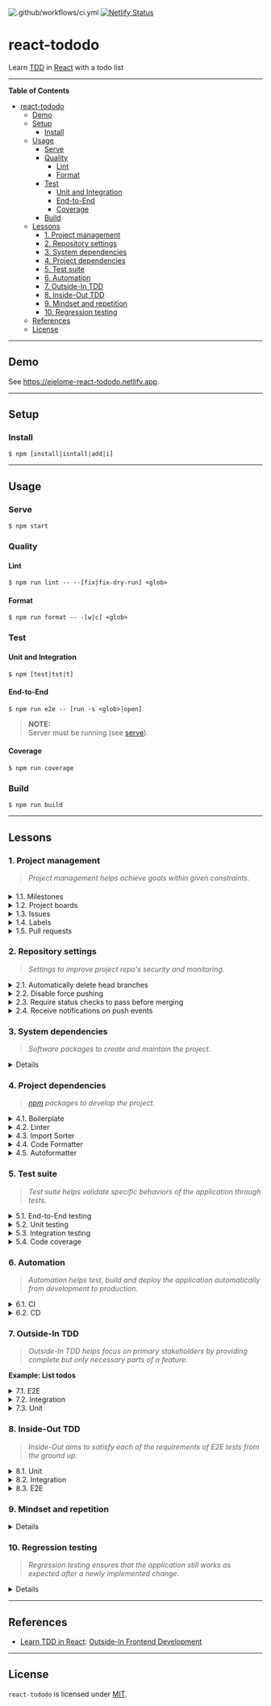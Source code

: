 ![.github/workflows/ci.yml](https://github.com/ejelome/react-tododo/workflows/.github/workflows/ci.yml/badge.svg)
[![Netlify Status](https://api.netlify.com/api/v1/badges/3c4ebbf7-e9f5-4415-bd4e-f75a20a1a8f4/deploy-status)](https://app.netlify.com/sites/ejelome-react-tododo/deploys)

# react-tododo

Learn [TDD](https://wikipedia.org/wiki/Test-driven_development) in [React](https://reactjs.org) with a todo list

---

<!-- markdown-toc start - Don't edit this section. Run M-x markdown-toc-refresh-toc -->

**Table of Contents**

- [react-tododo](#react-tododo)
  - [Demo](#demo)
  - [Setup](#setup)
    - [Install](#install)
  - [Usage](#usage)
    - [Serve](#serve)
    - [Quality](#quality)
      - [Lint](#lint)
      - [Format](#format)
    - [Test](#test)
      - [Unit and Integration](#unit-and-integration)
      - [End-to-End](#end-to-end)
      - [Coverage](#coverage)
    - [Build](#build)
  - [Lessons](#lessons)
    - [1. Project management](#1-project-management)
    - [2. Repository settings](#2-repository-settings)
    - [3. System dependencies](#3-system-dependencies)
    - [4. Project dependencies](#4-project-dependencies)
    - [5. Test suite](#5-test-suite)
    - [6. Automation](#6-automation)
    - [7. Outside-In TDD](#7-outside-in-tdd)
    - [8. Inside-Out TDD](#8-inside-out-tdd)
    - [9. Mindset and repetition](#9-mindset-and-repetition)
    - [10. Regression testing](#10-regression-testing)
  - [References](#references)
  - [License](#license)

<!-- markdown-toc end -->

---

## Demo

See <https://ejelome-react-tododo.netlify.app>.

---

## Setup

### Install

```shell
$ npm [install|isntall|add|i]
```

---

## Usage

### Serve

```shell
$ npm start
```

### Quality

#### Lint

```shell
$ npm run lint -- --[fix|fix-dry-run] <glob>
```

#### Format

```shell
$ npm run format -- -[w|c] <glob>
```

### Test

#### Unit and Integration

```shell
$ npm [test|tst|t]
```

#### End-to-End

```shell
$ npm run e2e -- [run -s <glob>|open]
```

> **NOTE:** <br />
> Server must be running (see [serve](#serve)).

#### Coverage

```shell
$ npm run coverage
```

### Build

```shell
$ npm run build
```

---

## Lessons

### 1. Project management

> _Project management helps achieve goals within given constraints._

####

<details>
  <summary>1.1. Milestones</summary>

> _[Milestones](https://docs.github.com/en/github/managing-your-work-on-github/tracking-the-progress-of-your-work-with-milestones) help track progress of work._

- 1.1.1. Go to [`github.com/<username>/<repo>/milestones`](https://github.com/<username>/<repo>/milestones)
- 1.1.2. Click `New milestone` ([`github.com/<username>/<repo>/milestones/new`](https://github.com/<username>/<repo>/milestones/new))
- 1.1.3. Set fields, e.g.:

  - `Title` as `v0.1.0`
  - `Due date (optional)` as `09/27/2020`
  - `Description` as `Initial release.`

- 1.1.4. Click `Create milestone`

</details>

<details>
  <summary>1.2. Project boards</summary>

> _[Project boards](https://docs.github.com/en/github/managing-your-work-on-github/about-project-boards) help organize and prioritize work._

- 1.2.1. Go to [`github.com/<username>/<repo>/projects`](https://github.com/<username>/<repo>/projects)
- 1.2.2. Click `Create a project` ([`github.com/<username>/<repo>/projects/new`](https://github.com/<username>/<repo>/projects/new))
- 1.2.3. Set fields, e.g.:

  - `Project board name` as `Project setup`
  - `Description` as `Setup the project and processes.`
  - `Project template` as `Automated kanban`

- 1.2.4. Click `Create project`

> **NOTE:** <br />
> Set `Templates` as `Automated kanban with reviews` if working with other developers.

</details>

<details>
  <summary>1.3. Issues</summary>

> _[Issues](https://docs.github.com/en/github/managing-your-work-on-github/about-issues) help manage tasks or bug reports._

- 1.3.1. [`github.com/<username>/<repo>/issues`](https://github.com/<username>/<repo>/issues)
- 1.3.2. Click `New issue` [`github.com/<username>/<repo>/issues/new`](https://github.com/<username>/<repo>/issues/new)
- 1.3.3. Set fields, e.g.:

  - `Title` as `add-changelog`
  - `Write` as `Add`CHANGELOG.md``
  - `Assignees` as `assign yourself`
  - `Labels` as `documentation`
  - `Projects` as `Project setup`
  - `Milestone` as `v0.1.0`

- 1.3.4. Click `Submit new issue`

</details>

<details>
  <summary>1.4. Labels</summary>

> _[Labels](https://docs.github.com/en/github/managing-your-work-on-github/about-labels) help categorize issues and pull requests._

- 1.4.1. Go to [`github.com/<username>/<repo>/issues/<n>`](https://github.com/<username>/<repo>/issues/<n>)
- 1.4.2. Set `Labels` as e.g. `documentation`

</details>

<details>
  <summary>1.5. Pull requests</summary>

> _[Pull requests](https://docs.github.com/en/github/collaborating-with-issues-and-pull-requests/about-pull-requests) help discuss and review work with others._

- 1.5.1. Create a remote branch (e.g. a feature branch):

  ```shell
  $ \
  git pull -r origin master        # sync latest changes from source branch
  git checkout -b add-changelog    # create and switch to a feature branch
  touch CHANGELOG.md               # create a file
  git add CHANGELOG.md             # stage the file
  git commit -m 'Add CHANGELOG.md' # record changes
  git push -u origin add-changelog # send changes to remote repo
  ```

- 1.5.2. Go to `add-changelog` remote branch ([`github.com/<username>/<repo>/compare/<branch>`](https://github.com/<username>/<repo>/compare/<branch>))
- 1.5.3. Click `Create pull request`
- 1.5.4. Set fields, e.g.:

  - `Title` as `add-changelog`
  - `Write` as `Close #add-changelog` (then select `#<n> add-changelog`)
  - `Assignees` as `assign yourself`
  - `Labels` as `documentation`
  - `Projects` as `Project setup`
  - `Milestone` as `v0.1.0`

- 1.5.5. Click `Create pull request`
- 1.5.6. If `All checks have passed`, click `Merge pull request`
- 1.5.7. Click `Confirm merge` (leave the `Merge pull request` as is)

> **NOTE:** <br />
> You can [link an issue](https://docs.github.com/en/github/managing-your-work-on-github/linking-a-pull-request-to-an-issue) manually or [write keywords](https://docs.github.com/en/github/managing-your-work-on-github/linking-a-pull-request-to-an-issue#linking-a-pull-request-to-an-issue-using-a-keyword) in description.

</details>

### 2. Repository settings

> _Settings to improve project repo's security and monitoring._

<details>
  <summary>2.1. Automatically delete head branches</summary>

> _Delete remote branch after merged pull request._

- 2.1.1. Go to [`github.com/<username>/<repo>/settings`](https://github.com/<username>/<repo>/settings)
- 2.1.2. Under `Merge button` ([`#merge-button-settings`](https://github.com/<username>/<repo>/settings#merge-button-settings)), tick `Automatically delete head branches`

</details>

<details>
  <summary>2.2. Disable force pushing</summary>

> _Prevent force pushing commits on protected branch._

- 2.2.1. Go to [`github.com/<username>/<repo>/settings/branches`](https://github.com/<username>/<repo>/settings/branches)
- 2.2.2. Click `Add rule` ([`github.com/<username>/<repo>/settings/branch_protection_rules/new`](https://github.com/<username>/<repo>/settings/branch_protection_rules/new))
- 2.2.3. Set fields, e.g.:

  - `Branch name pattern` as `master`

- 2.2.4. Click `Create`

> **WARNING:** <br />
> Normal commits can still be pushed directly to protected branch.

</details>

<details>
  <summary>2.3. Require status checks to pass before merging</summary>

- 2.3.1. Go to [`github.com/<username>/<repo>/settings/branch_protection_rules/<n>`](https://github.com/<username>/<repo>/settings/branch_protection_rules/<n>)
- 2.3.2. Set fields, e.g.:

  Under `Protect matching branches`, tick:

  - `Require status checks to pass before merging`
  - `Require branches to be up to date before merging`
  - `Include administrators`

- 2.3.3. Click `Save changes`

> _Prevent normal commits to be pushed directly to protected branch._

</details>

<details>
  <summary>2.4. Receive notifications on push events</summary>

> _Receive notifications on email when push events are triggered._

- 2.4.1. Go to [`github.com/<username>/<repo>/settings`](https://github.com/<username>/<repo>/settings)
- 2.4.2. On left navigation, click `Notification` ([`github.com/<username>/<repo>/settings/notifications`](https://github.com/<username>/<repo>/settings/notifications))
- 2.4.3. Set fields, e.g.:

  - `Address *` as `username@company.tld`

- 2.4.4. Click `Setup notifications`

</details>

### 3. System dependencies

> _Software packages to create and maintain the project._

<details>

| #   | Name                     | Category        | Description                                                  | Reference                 |
| :-- | :----------------------- | :-------------- | :----------------------------------------------------------- | :------------------------ |
| 3.1 | [Git]                    | Version control | A free and open source (distributed) version control system. | [Install Git]             |
| 3.2 | [nvm]                    | Version manager | A version manager for [Node.js].                             | [Installing and Updating] |
| 3.3 | [npm/cli]                | Package manager | A package manager for [JavaScript].                          | [Usage]                   |
| 3.4 | [Emacs], [Vim] or [both] | Text editor     | Or **\*any\*** YOU find best (e.g. [VSC])                    |                           |

</details>

### 4. Project dependencies

> _[npm](https://npmjs.com) packages to develop the project._

<details>
  <summary>4.1. Boilerplate</summary>

> _Use [create-react-app](https://github.com/facebook/create-react-app)&mdash;an integrated toolchain without build configuration._

- 4.1.1. Generate project:

  ```shell
  $ npx create-react-app <project-directory>
  ```

> **NOTES:**
>
> - [npx](https://github.com/npm/npx) command executes package locally or from [npm](https://npmjs.com) registry
> - CRA includes four [react-scripts](https://npmjs.com/package/react-scripts) (`start|build|test|eject`)

</details>

<details>
  <summary>4.2. Linter</summary>

> _Use [ESLint](https://eslint.org)&mdash;a static code analyzer to find and fix problems in JavaScript code._

- 4.2.1. Script:

  ```diff
  --- package.json
  +++ package.json
  @@ -1,31 +1,32 @@
   {
     "name": "react-tododo",
     "version": "0.1.0",
     "private": true,
     "dependencies": {
       "@testing-library/jest-dom": "^5.11.5",
       "@testing-library/react": "^11.1.0",
       "@testing-library/user-event": "^12.1.10",
       "react": "^17.0.1",
       "react-dom": "^17.0.1",
       "react-scripts": "4.0.0",
       "web-vitals": "^0.2.4"
     },
     "scripts": {
       "start": "react-scripts start",
       "build": "react-scripts build",
  +    "lint": "eslint",
       "test": "react-scripts test",
       "eject": "react-scripts eject"
     },
     "eslintConfig": {
       "extends": ["react-app", "react-app/jest"]
     },
     "browserslist": {
       "production": [">0.2%", "not dead", "not op_mini all"],
       "development": [
         "last 1 chrome version",
         "last 1 firefox version",
         "last 1 safari version"
       ]
     }
   }
  ```

  [&#9654; View code &rarr;](https://codesandbox.io/s/react-tododo-lesson-4-09vri?file=/package.json)

- 4.2.2. Run:

  ```shell
  $ npm run lint -- --[fix|fix-dry-run] <glob>
  ```

> **NOTES:**
>
> - `--fix` modifies the files matched from `<glob>` pattern
> - `--fix-dry-run` does `--fix` without modifying the files
> - ESLint is shipped with CRA and parses with [babel-eslint](https://github.com/babel/babel-eslint)

</details>

<details>
  <summary>4.3. Import Sorter</summary>

> _Use [eslint-plugin-simple-import-sort](https://github.com/lydell/eslint-plugin-simple-import-sort)&mdash;an autofixable import sorter for `eslint --fix`._

- 4.3.1.1. Install:

  ```shell
  $ npm i -D eslint-plugin-simple-import-sort
  ```

- 4.3.1.2. Script:

  ```diff
  --- package.json
  +++ package.json
  @@ -1,32 +1,35 @@
   {
     "name": "react-tododo",
     "version": "0.1.0",
     "private": true,
     "dependencies": {
       "@testing-library/jest-dom": "^5.11.5",
       "@testing-library/react": "^11.1.0",
       "@testing-library/user-event": "^12.1.10",
       "react": "^17.0.1",
       "react-dom": "^17.0.1",
       "react-scripts": "4.0.0",
       "web-vitals": "^0.2.4"
     },
     "scripts": {
       "start": "react-scripts start",
       "build": "react-scripts build",
       "lint": "eslint",
       "test": "react-scripts test",
       "eject": "react-scripts eject"
     },
     "eslintConfig": {
       "extends": ["react-app", "react-app/jest"]
     },
     "browserslist": {
       "production": [">0.2%", "not dead", "not op_mini all"],
       "development": [
         "last 1 chrome version",
         "last 1 firefox version",
         "last 1 safari version"
       ]
  +  },
  +  "devDependencies": {
  +    "eslint-plugin-simple-import-sort": "^5.0.3"
     }
   }
  ```

  [&#9654; View code &rarr;](https://codesandbox.io/s/react-tododo-lesson-4-09vri?file=/package.json)

- 4.3.1.3. Script (rc):

  ```diff
  --- .eslintrc
  +++ .eslintrc
  @@ -0,0 +1,9 @@
  +{
  +    "parser": "babel-eslint",
  +    "plugins": ["simple-import-sort"],
  +    "rules": {
  +        "import/order": "off",
  +        "sort-imports": "off",
  +        "simple-import-sort/sort": "error"
  +    }
  +}
  ```

  [&#9654; View code &rarr;](https://codesandbox.io/s/react-tododo-lesson-4-09vri?file=/src/.eslintrc)

- 4.3.1.4. Run:

  ```shell
  $ npm run lint -- --fix <glob>
  ```

</details>

<details>
  <summary>4.4. Code Formatter</summary>

> _Use [Prettier](https://prettier.io)&mdash;a source code formatter with an opinionated but consistent code conventions._

- 4.4.1. Install:

  ```shell
  $ npm i -D prettier
  ```

- 4.4.2. Script:

  ```diff
  --- package.json
  +++ package.json
  @@ -1,35 +1,37 @@
   {
     "name": "react-tododo",
     "version": "0.1.0",
     "private": true,
     "dependencies": {
       "@testing-library/jest-dom": "^5.11.5",
       "@testing-library/react": "^11.1.0",
       "@testing-library/user-event": "^12.1.10",
       "react": "^17.0.1",
       "react-dom": "^17.0.1",
       "react-scripts": "4.0.0",
       "web-vitals": "^0.2.4"
     },
     "scripts": {
       "start": "react-scripts start",
       "build": "react-scripts build",
       "lint": "eslint",
  +    "format": "prettier",
       "test": "react-scripts test",
       "eject": "react-scripts eject"
     },
     "eslintConfig": {
       "extends": ["react-app", "react-app/jest"]
     },
     "browserslist": {
       "production": [">0.2%", "not dead", "not op_mini all"],
       "development": [
         "last 1 chrome version",
         "last 1 firefox version",
         "last 1 safari version"
       ]
     },
     "devDependencies": {
  -    "eslint-plugin-simple-import-sort": "^5.0.3"
  +    "eslint-plugin-simple-import-sort": "^5.0.3",
  +    "prettier": "^2.1.2"
     }
   }
  ```

  [&#9654; View code &rarr;](https://codesandbox.io/s/react-tododo-lesson-4-09vri?file=/package.json)

- 4.4.3. Run:

  ```shell
  $ npm run format -- -[w|c] <glob>
  ```

> **NOTES:**
>
> - `-w` (or `--write`) modifies the files matched from `<glob>` pattern
> - `-c` (or `--check`) does `-w` (or `--write`) without modifying the files

</details>

<details>
  <summary>4.5. Autoformatter</summary>

> _Use [husky](https://github.com/typicode/husky) with [lint-staged](https://github.com/okonet/lint-staged)&mdash;to execute [npm-run-script](https://docs.npmjs.com/cli-commands/run-script.html)s from [githooks](https://git-scm.com/docs/githooks)_.

- 4.5.1.1. Install:

  ```shell
  $ npm i -D eslint-config-prettier \
             husky                  \
             lint-staged
  ```

- 4.5.1.2: Script (rc):

  ```diff
  --- .eslintrc
  +++ .eslintrc
  @@ -1,9 +1,10 @@
   {
  +  "extends": ["prettier"],
     "parser": "babel-eslint",
     "plugins": ["simple-import-sort"],
     "rules": {
       "import/order": "off",
       "sort-imports": "off",
       "simple-import-sort/sort": "error"
     }
   }
  ```

  [&#9654; View code &rarr;](https://codesandbox.io/s/react-tododo-lesson-4-09vri?file=/src/.eslintrc)

- 4.5.1.3. Script:

  ```diff
  --- package.json
  +++ package.json
  @@ -1,37 +1,49 @@
   {
     "name": "react-tododo",
     "version": "0.1.0",
     "private": true,
     "dependencies": {
       "@testing-library/jest-dom": "^5.11.5",
       "@testing-library/react": "^11.1.0",
       "@testing-library/user-event": "^12.1.10",
       "react": "^17.0.1",
       "react-dom": "^17.0.1",
       "react-scripts": "4.0.0",
       "web-vitals": "^0.2.4"
     },
     "scripts": {
       "start": "react-scripts start",
       "build": "react-scripts build",
       "lint": "eslint",
       "format": "prettier",
       "test": "react-scripts test",
       "eject": "react-scripts eject"
     },
     "eslintConfig": {
       "extends": ["react-app", "react-app/jest"]
     },
     "browserslist": {
       "production": [">0.2%", "not dead", "not op_mini all"],
       "development": [
         "last 1 chrome version",
         "last 1 firefox version",
         "last 1 safari version"
       ]
     },
     "devDependencies": {
  +    "eslint-config-prettier": "^6.15.0",
       "eslint-plugin-simple-import-sort": "^5.0.3",
  +    "husky": "^4.3.0",
  +    "lint-staged": "^10.5.0",
       "prettier": "^2.1.2"
  +  },
  +  "husky": {
  +    "hooks": {
  +      "pre-commit": "lint-staged"
  +    }
  +  },
  +  "lint-staged": {
  +    "src/**/*.js": ["npm run lint -- --fix"],
  +    "src/**/*.{md,css,js,json}": ["npm run format -- -w"]
     }
   }
  ```

  [&#9654; View code &rarr;](https://codesandbox.io/s/react-tododo-lesson-4-09vri?file=/package.json)

> **NOTES:**
>
> - `lint-staged` runs `eslint` and `prettier` on `"src/"` files on a `pre-commit` event
> - [eslint-config-prettier](https://github.com/prettier/eslint-config-prettier) turns off all conflicting ESLint rules with Prettier
> - `prettier` must be put last on `extends` to override other configs
> - `eslint` should run _before_ `prettier` and not _after_

</details>

### 5. Test suite

> _Test suite helps validate specific behaviors of the application through tests._

<details>
  <summary>5.1. End-to-End testing</summary>

> _Use [Cypress](https://cypress.io)&mdash;an End-to-End testing framework._

- 5.1.1. Install:

  ```shell
  $ npm i -D cypress
  ```

- 5.1.2. Script:

  ```diff
  --- package.json
  +++ package.json
  @@ -1,49 +1,51 @@
   {
     "name": "react-tododo",
     "version": "0.1.0",
     "private": true,
     "dependencies": {
       "@testing-library/jest-dom": "^5.11.5",
       "@testing-library/react": "^11.1.0",
       "@testing-library/user-event": "^12.1.10",
       "react": "^17.0.1",
       "react-dom": "^17.0.1",
       "react-scripts": "4.0.0",
       "web-vitals": "^0.2.4"
     },
     "scripts": {
       "start": "react-scripts start",
       "build": "react-scripts build",
       "lint": "eslint",
       "format": "prettier",
       "test": "react-scripts test",
  +    "e2e": "cypress",
       "eject": "react-scripts eject"
     },
     "eslintConfig": {
       "extends": ["react-app", "react-app/jest"]
     },
     "browserslist": {
       "production": [">0.2%", "not dead", "not op_mini all"],
       "development": [
         "last 1 chrome version",
         "last 1 firefox version",
         "last 1 safari version"
       ]
     },
     "devDependencies": {
  +    "cypress": "^5.5.0",
       "eslint-config-prettier": "^6.15.0",
       "eslint-plugin-simple-import-sort": "^5.0.3",
       "husky": "^4.3.0",
       "lint-staged": "^10.5.0",
       "prettier": "^2.1.2"
     },
     "husky": {
       "hooks": {
         "pre-commit": "lint-staged"
       }
     },
     "lint-staged": {
       "src/**/*.js": ["npm run lint -- --fix"],
       "src/**/*.{md,css,js,json}": ["npm run format -- -w"]
     }
   }
  ```

  [&#9654; View code &rarr;](https://codesandbox.io/s/react-tododo-lesson-5-6jpki?file=/package.json)

- 5.1.3. Specify `baseUrl`:

  ```diff
  --- cypress.json
  +++ cypress.json
  @@ -0,0 +1,3 @@
  +{
  +  "baseUrl": "http://localhost:3000"
  +}
  ```

  [&#9654; View code &rarr;](https://codesandbox.io/s/react-tododo-lesson-5-6jpki?file=/cypress.json)

- 5.1.4. Start server:

  ```shell
  $ npm start
  ```

- 5.1.5. Start test runner:

  Open a new terminal tab, then do:

  ```shell
  $ npm run e2e -- open
  ```

  _This will open Cypress' test runner window._

- 5.1.6. Remove example files:

  ```shell
  $ rm -rf cypress/integration/examples/
  ```

- 5.1.7. Create a failing [smoke test](<https://wikipedia.org/wiki/Smoke_testing_(software)>) file:

  ```diff
  --- cypress/integration/sample_spec.js
  +++ cypress/integration/sample_spec.js
  @@ -0,0 +1,2 @@
  +describe("Smoke test", () =>
  +  it("renders learn react link", () => expect(true).to.equal(false)));
  ```

  [&#9654; View code &rarr;](https://codesandbox.io/s/react-tododo-lesson-5-6jpki?file=/cypress/integration/sample_spec.js)

- 5.1.8. Click `sample_spec.js` from test runner's window:

  _This test should **fail**._

- 5.1.9. Pass the failing test:

  ```diff
  --- cypress/integration/sample_spec.js
  +++ cypress/integration/sample_spec.js
  @@ -1,2 +1,14 @@
   describe("Smoke test", () =>
  -  it("renders learn react link", () => expect(true).to.equal(false)));
  +  it("renders learn react link", () =>
  +    cy
  +      // Arrange (required setup)
  +      // or Given (initial state):
  +      .visit("/")
  +
  +      // Act (actual behavior)
  +      // or When (action taken):
  +      .get("a")
  +
  +      // Assert (expected behavior)
  +      // or Then (desired outcome):
  +      .contains("learn react", { matchCase: false })));
  ```

  [&#9654; View code &rarr;](https://codesandbox.io/s/react-tododo-lesson-5-6jpki?file=/cypress/integration/sample_spec.js)

- 5.1.10. The test runner automatically re-runs the test:

  _This test should now **pass**._

- 5.1.11. Refactor the passing test:

  ```diff
  --- cypress/integration/sample_spec.js
  +++ cypress/integration/sample_spec.js
  @@ -1,14 +1,6 @@
   describe("Smoke test", () =>
     it("renders learn react link", () =>
       cy
  -      // Arrange (required setup)
  -      // or Given (initial state):
         .visit("/")
  -
  -      // Act (actual behavior)
  -      // or When (action taken):
         .get("a")
  -
  -      // Assert (expected behavior)
  -      // or Then (desired outcome):
  -      .contains("learn react", { matchCase: false })));
  +      .contains(/learn react/i)));
  ```

  [&#9654; View code &rarr;](https://codesandbox.io/s/react-tododo-lesson-5-6jpki?file=/cypress/integration/sample_spec.js)

- 5.1.12. The test runner automatically re-runs the test:

  _This improved test should still **pass**, but with a more succinct case insensitivity check with RegExp._

> **NOTES:**
>
> - End-to-End (E2E) testing tests the flow of the application from users' point of view
> - Unlike unit testing, it verifies application's behaviors and not implementation details
> - Unlike integration testing, it verifies the behavior as a whole and not only parts of it
> - Cypress requires that the app is also running to run its tests against
> - `open` opens Cypress' test runner GUI then runs the default browser
> - Use `run` with `-s` (or `--spec`) to run specific test with CLI test runner once
> - `baseUrl` is a [global option](https://docs.cypress.io/guides/references/configuration.html#Global) to prefix URL when using [cy.visit()](https://docs.cypress.io/api/commands/visit.html) or [cy.request()](https://docs.cypress.io/api/commands/request.html)
> - `describe()` and `it()` are [Mocha](https://mochajs.org)'s [BDD](https://mochajs.org/#bdd) interface functions
> - `expect()` or `should()` are [Chai](https://www.chaijs.com)'s' [BDD](https://www.chaijs.com/api/bdd) style functions
> - [cy.visit()](https://docs.cypress.io/api/commands/visit.html), [cy.get()](https://docs.cypress.io/api/commands/get.html) and [cy.contains()](https://docs.cypress.io/api/commands/contains.html) have [default assertions](https://docs.cypress.io/guides/core-concepts/introduction-to-cypress.html#Default-Assertions)
> - [AAA](https://github.com/testdouble/contributing-tests/wiki/Arrange-Act-Assert) is a testing pattern describing natural phases of tests
> - [GWT](https://wikipedia.org/wiki/Given-When-Then) is used as an alternative when using [BDD](https://wikipedia.org/wiki/Behavior-driven_development) instead of classical [TDD](https://wikipedia.org/wiki/Test-driven_development)
> - The above example used [Red-Green-Refactor](https://www.jamesshore.com/v2/blog/2005/red-green-refactor) as [the TDD cycle](https://blog.cleancoder.com/uncle-bob/2014/12/17/TheCyclesOfTDD.html#minute-by-minute-micro-cycle-red-green-refactor)

</details>

<details>
  <summary>5.2. Unit testing</summary>

> _Use [Enzyme](https://enzymejs.github.io/enzyme)&mdash;a JavaScript testing utility for React._

- 5.2.1. Install:

  ```shell
  $ npm i -D enzyme \
             enzyme-adapter-react-16
  ```

- 5.2.2. Script:

  ```diff
  --- package.json
  +++ package.json
  @@ -1,51 +1,53 @@
   {
     "name": "react-tododo",
     "version": "0.1.0",
     "private": true,
     "dependencies": {
       "@testing-library/jest-dom": "^5.11.5",
       "@testing-library/react": "^11.1.0",
       "@testing-library/user-event": "^12.1.10",
       "react": "^17.0.1",
       "react-dom": "^17.0.1",
       "react-scripts": "4.0.0",
       "web-vitals": "^0.2.4"
     },
     "scripts": {
       "start": "react-scripts start",
       "build": "react-scripts build",
       "lint": "eslint",
       "format": "prettier",
       "test": "react-scripts test",
       "e2e": "cypress",
       "eject": "react-scripts eject"
     },
     "eslintConfig": {
       "extends": ["react-app", "react-app/jest"]
     },
     "browserslist": {
       "production": [">0.2%", "not dead", "not op_mini all"],
       "development": [
         "last 1 chrome version",
         "last 1 firefox version",
         "last 1 safari version"
       ]
     },
     "devDependencies": {
       "cypress": "^5.5.0",
  +    "enzyme": "^3.11.0",
  +    "enzyme-adapter-react-16": "^1.15.5",
       "eslint-config-prettier": "^6.15.0",
       "eslint-plugin-simple-import-sort": "^5.0.3",
       "husky": "^4.3.0",
       "lint-staged": "^10.5.0",
       "prettier": "^2.1.2"
     },
     "husky": {
       "hooks": {
         "pre-commit": "lint-staged"
       }
     },
     "lint-staged": {
       "src/**/*.js": ["npm run lint -- --fix"],
       "src/**/*.{md,css,js,json}": ["npm run format -- -w"]
     }
   }
  ```

  [&#9654; View code &rarr;](https://codesandbox.io/s/react-tododo-lesson-5-6jpki?file=/package.json)

- 5.2.3. Setup:

  ```diff
  --- src/setupTests.js
  +++ src/setupTests.js
  @@ -1,5 +1,10 @@
   // jest-dom adds custom jest matchers for asserting on DOM nodes.
   // allows you to do things like:
   // expect(element).toHaveTextContent(/react/i)
   // learn more: https://github.com/testing-library/jest-dom
  -import '@testing-library/jest-dom';
  +import "@testing-library/jest-dom";
  +
  +import Enzyme from "enzyme";
  +import Adapter from "enzyme-adapter-react-16";
  +
  +Enzyme.configure({ adapter: new Adapter() });
  ```

  [&#9654; View code &rarr;](https://codesandbox.io/s/react-tododo-lesson-5-6jpki?file=/src/setupTests.js)

- 5.2.4. Create a failing smoke test file:

  ```diff
  --- src/App.test.js
  +++ src/App.test.js
  @@ -1,8 +1,2 @@
  -import { render, screen } from '@testing-library/react';
  -import App from './App';
  -
  -test('renders learn react link', () => {
  -  render(<App />);
  -  const linkElement = screen.getByText(/learn react/i);
  -  expect(linkElement).toBeInTheDocument();
  -});
  +describe("<App />", () =>
  +  it("renders without crashing", () => expect(true).toEqual(false)));
  ```

  [&#9654; View code &rarr;](https://codesandbox.io/s/react-tododo-lesson-5-6jpki?file=/src/App.test.js)

- 5.2.5. Run the test:

  _This test should **fail**._

  ```shell
  $ npm t
  ```

- 5.2.6. Pass the failing test:

  ```diff
  --- src/App.test.js
  +++ src/App.test.js
  @@ -1,2 +1,7 @@
  +import { shallow } from "enzyme";
  +import React from "react";
  +
  +import App from "./App";
  +
   describe("<App />", () =>
  -  it("renders without crashing", () => expect(true).toEqual(false)));
  +  it("renders without crashing", () => expect(shallow(<App />)).toEqual({})));
  ```

  [&#9654; View code &rarr;](https://codesandbox.io/s/react-tododo-lesson-5-6jpki?file=/src/App.test.js)

- 5.2.7. The test runner automatically re-runs the test:

  _This test should now **pass**._

- 5.2.8. Refactor the passing test:

  ```diff
  --- src/App.test.js
  +++ src/App.test.js
  @@ -1,7 +1,9 @@
   import { shallow } from "enzyme";
   import React from "react";

   import App from "./App";

   describe("<App />", () =>
  -  it("renders without crashing", () => expect(shallow(<App />)).toEqual({})));
  +  it("renders without crashing", () => {
  +    shallow(<App />);
  +  }));
  ```

  [&#9654; View code &rarr;](https://codesandbox.io/s/react-tododo-lesson-5-6jpki?file=/src/App.test.js)

- 5.2.9. The test runner automatically re-runs the test:

  _This improved test should still **pass**, having the same result from previous test._

> **NOTES:**
>
> - Unit testing tests individual units of the application's source code
> - Unlike end-to-end testing, it verifies application's implementation details and not behaviors
> - Unlike integration testing, it only verifies a very specific part (unit) and not multiple parts
> - Enzyme's [shallow](https://enzymejs.github.io/enzyme/docs/api/shallow.html) is suitable to unit testing because it can isolate a component from its children
> - Enzyme's code examples in documentation uses Mocha, Chai and [Sinon.js](https://sinonjs.org)
> - `creat-react-app` uses [Jest](https://jestjs.io)'s built-in [expect](https://jestjs.io/docs/en/expect) with [js-dom](https://github.com/testing-library/jest-dom)'s [matchers](https://jestjs.io/docs/en/using-matchers) as an alternative to Chai's assertions
> - CRA uses [jest.fn()](https://jestjs.io/docs/en/mock-functions) as an alternative to Sinon.js to create [test doubles](https://wikipedia.org/wiki/Test_double) (spies, stubs and mocks, etc.)

</details>

<details>
  <summary>5.3. Integration testing</summary>

> _Use [react-testing-library](https://github.com/testing-library/react-testing-library)&mdash;a set of React DOM testing utilities._

- 5.3.1. Create a failing smoke test file:

  ```diff
  --- src/__tests__/integration/app.spec.js
  +++ src/__tests__/integration/app.spec.js
  @@ -0,0 +1 @@
  +test("<App /> renders learn react link", () => expect(true).toEqual(false));
  ```

  [&#9654; View code &rarr;](https://codesandbox.io/s/react-tododo-lesson-5-6jpki?file=/src/__tests__/integration/app.spec.js)

- 5.3.2. Run the test:

  _This test should **fail**._

  ```shell
  $ npm t
  ```

- 5.3.3. Pass the failing test:

  ```diff
  --- src/__tests__/integration/app.spec.js
  +++ src/__tests__/integration/app.spec.js
  @@ -1 +1,9 @@
  -test("<App /> renders learn react link", () => expect(true).toEqual(false));
  +import { render } from "@testing-library/react";
  +import React from "react";
  +
  +import App from "../../App";
  +
  +test("<App /> renders learn react link", () =>
  +  expect(
  +    render(<App />).getByText("Learn React", { exact: false })
  +  ).toBeInTheDocument());
  ```

  [&#9654; View code &rarr;](https://codesandbox.io/s/react-tododo-lesson-5-6jpki?file=/src/__tests__/integration/app.spec.js)

- 5.3.4. The test runner automatically re-runs the test:

  _This test should now **pass**._

- 5.3.5. Refactor the passing test:

  ```diff
  --- src/__tests__/integration/app.spec.js
  +++ src/__tests__/integration/app.spec.js
  @@ -1,9 +1,7 @@
   import { render } from "@testing-library/react";
   import React from "react";

   import App from "../../App";

   test("<App /> renders learn react link", () =>
  -  expect(
  -    render(<App />).getByText("Learn React", { exact: false })
  -  ).toBeInTheDocument());
  +  expect(render(<App />).getByText(/learn react/i)).toBeInTheDocument());
  ```

  [&#9654; View code &rarr;](https://codesandbox.io/s/react-tododo-lesson-5-6jpki?file=/src/__tests__/integration/app.spec.js)

- 5.3.6. The test runner automatically re-runs the test:

  _This improved test should still **pass**, with bit of cleaner code, e.g.:_

  - Assign found element by `getBy` to `linkElement`
  - Replace input string with regular expression
  - Replace `exact` with `i` from regular expression
  - `linkElement` to `expect` instead of putting them all of them at once

> **NOTES:**
>
> - Integration testing tests multiple units of the application's code _as a group_
> - Unlike end-to-end testing, it verifies application's implementation details and not behaviors
> - Unlike unit testing, it verifies, _together_, parts (units) and not only a very specific part
> - [React Testing Library](https://testing-library.com/docs/react-testing-library/intro) tests React components on how users might use them
> - Unlike traditional integration testing, RTL focuses on behaviors not implementation details
> - By default, `@testing-library/react` is shipped with Create React App
> - RTL uses Jest's built-in `expect` and `jest-dom`'s to assert the DOM state
> - [user-event](https://github.com/testing-library/user-event) can be used to replace the [dom-testing-library](https://github.com/testing-library/dom-testing-library)'s built-in [fire-event](https://testing-library.com/docs/dom-testing-library/api-events#fireevent)
> - `.spec.js` suffix is one of Jest's required [filename convention](https://create-react-app.dev/docs/running-tests#filename-conventions) to locate test files
> - We use `.spec.js` here _subjectively_ to distinguish it from unit tests (e.g. `.test.js`)
> - `getByText` is a combination of [getBy](https://testing-library.com/docs/dom-testing-library/api-queries#getby) and [ByText](https://testing-library.com/docs/dom-testing-library/api-queries#bytext) of [DOM Testing Library](https://testing-library.com/docs/dom-testing-library/intro) [queries](https://testing-library.com/docs/dom-testing-library/api-queries) API

</details>

<details>
  <summary>5.4. Code coverage</summary>

> _Code coverage helps measure the degree to which the source code of the application are executed._

- 5.4.1. Setup:

  ```diff
  --- package.json
  +++ package.json
  @@ -1,53 +1,68 @@
   {
     "name": "react-tododo",
     "version": "0.1.0",
     "private": true,
     "dependencies": {
       "@testing-library/jest-dom": "^5.11.5",
       "@testing-library/react": "^11.1.0",
       "@testing-library/user-event": "^12.1.10",
       "react": "^17.0.1",
       "react-dom": "^17.0.1",
       "react-scripts": "4.0.0",
       "web-vitals": "^0.2.4"
     },
     "scripts": {
       "start": "react-scripts start",
       "build": "react-scripts build",
       "lint": "eslint",
       "format": "prettier",
       "test": "react-scripts test",
  +    "coverage": "npm t -- --coverage --watchAll=false",
       "e2e": "cypress",
       "eject": "react-scripts eject"
     },
     "eslintConfig": {
       "extends": ["react-app", "react-app/jest"]
     },
     "browserslist": {
       "production": [">0.2%", "not dead", "not op_mini all"],
       "development": [
         "last 1 chrome version",
         "last 1 firefox version",
         "last 1 safari version"
       ]
     },
     "devDependencies": {
       "cypress": "^5.5.0",
       "enzyme": "^3.11.0",
       "enzyme-adapter-react-16": "^1.15.5",
       "eslint-config-prettier": "^6.15.0",
       "eslint-plugin-simple-import-sort": "^5.0.3",
       "husky": "^4.3.0",
       "lint-staged": "^10.5.0",
       "prettier": "^2.1.2"
     },
     "husky": {
       "hooks": {
         "pre-commit": "lint-staged"
       }
     },
     "lint-staged": {
       "src/**/*.js": ["npm run lint -- --fix"],
       "src/**/*.{md,css,js,json}": ["npm run format -- -w"]
  +  },
  +  "jest": {
  +    "coveragePathIgnorePatterns": [
  +      "<rootDir>/src/index.js",
  +      "<rootDir>/src/serviceWorker.js"
  +    ],
  +    "coverageThreshold": {
  +      "global": {
  +        "branches": 100,
  +        "functions": 100,
  +        "lines": 100,
  +        "statements": 100
  +      }
  +    }
     }
   }
  ```

  [&#9654; View code &rarr;](https://codesandbox.io/s/react-tododo-lesson-5-6jpki?file=/package.json)

- 5.4.2. Run:

  ```shell
  $ npm run coverage
  ```

---

> **NOTES:**
>
> - High code coverage (usually in percentage) suggests a lower chance of having undetected bugs
> - Create React App uses [Jest](https://jestjs.io)'s built-in [--coverage](https://jestjs.io/docs/en/cli#--coverageboolean) parameter to collect and report covered source code
> - Ignore source code (`src/(index|serviceWorker).js`) from coverage with [coveragePathIgnorePatterns](https://jestjs.io/docs/en/configuration#coveragepathignorepatterns-arraystring)
> - By default, [coverageReporters](https://jestjs.io/docs/en/configuration#coveragereporters-arraystring--string-options) uses `["text"]` which displays a detailed summary of coverage
> - The [coverageThreshold](https://jestjs.io/docs/en/configuration#coveragethreshold-object) sets the minimum coverage threshold (in `%`) and returns `1` as [exit code](https://tldp.org/LDP/abs/html/exitcodes.html) if unmet
> - `--` tells CLI that it is an argument of `test` (not `npm`) (see **Guideline 10** from [Utility Syntax Guidelines](https://pubs.opengroup.org/onlinepubs/9699919799/basedefs/V1_chap12.html#tag_12_02))
> - There is a bug currently when running with `--coverage` normally&mdash;use `--watchAll` as a temporary fix
> - Use `--watchAll=false` (disable test watcher) when using on CI/CD platforms (e.g. [GitHub Actions](https://github.com/features/actions))

</details>

### 6. Automation

> _Automation helps test, build and deploy the application automatically from development to production._

<details>
  <summary>6.1. CI</summary>

> _Use [GitHub Actions](https://github.com/features/actions)&mdash;a workflow automation tool._

- 6.1.1. Script:

  ```diff
  --- package.json
  +++ package.json
  @@ -1,68 +1,69 @@
   {
     "name": "react-tododo",
     "version": "0.1.0",
     "private": true,
     "dependencies": {
       "@testing-library/jest-dom": "^5.11.5",
       "@testing-library/react": "^11.1.0",
       "@testing-library/user-event": "^12.1.10",
       "react": "^17.0.1",
       "react-dom": "^17.0.1",
       "react-scripts": "4.0.0",
       "web-vitals": "^0.2.4"
     },
     "scripts": {
       "start": "react-scripts start",
       "build": "react-scripts build",
       "lint": "eslint",
       "format": "prettier",
       "test": "react-scripts test",
       "coverage": "npm t -- --coverage --watchAll=false",
       "e2e": "cypress",
       "eject": "react-scripts eject"
     },
     "eslintConfig": {
       "extends": ["react-app", "react-app/jest"]
     },
     "browserslist": {
       "production": [">0.2%", "not dead", "not op_mini all"],
       "development": [
         "last 1 chrome version",
         "last 1 firefox version",
         "last 1 safari version"
       ]
     },
     "devDependencies": {
       "cypress": "^5.5.0",
       "enzyme": "^3.11.0",
       "enzyme-adapter-react-16": "^1.15.5",
       "eslint-config-prettier": "^6.15.0",
       "eslint-plugin-simple-import-sort": "^5.0.3",
       "husky": "^4.3.0",
       "lint-staged": "^10.5.0",
       "prettier": "^2.1.2"
     },
     "husky": {
       "hooks": {
  -      "pre-commit": "lint-staged"
  +      "pre-commit": "lint-staged",
  +      "pre-push": "npm run e2e -- run && npm run coverage"
       }
     },
     "lint-staged": {
       "src/**/*.js": ["npm run lint -- --fix"],
       "src/**/*.{md,css,js,json}": ["npm run format -- -w"]
     },
     "jest": {
       "coveragePathIgnorePatterns": [
         "<rootDir>/src/index.js",
         "<rootDir>/src/serviceWorker.js"
       ],
       "coverageThreshold": {
         "global": {
           "branches": 100,
           "functions": 100,
           "lines": 100,
           "statements": 100
         }
       }
     }
   }
  ```

  [&#9654; View code &rarr;](https://codesandbox.io/s/react-tododo-lesson-6-2idv0?file=/package.json)

- 6.1.2. Workflow file:

  ```diff
  --- .github/workflows/ci.yml
  +++ .github/workflows/ci.yml
  @@ -0,0 +1,16 @@
  +on: pull_request
  +  jobs:
  +    tests:
  +      runs-on: ubuntu-latest
  +      steps:
  +        - uses: actions/checkout@v2
  +          env:
  +            DEFAULT_BRANCH: master
  +        - run: npm i
  +        - run: npm run lint -- --fix src/
  +        - run: npm run format -- -c src/
  +        - run: npm run coverage
  +        - uses: cypress-io/github-action@v2
  +          with:
  +            start: npm start
  +            wait-on: "http://localhost:3000"
  ```

  [&#9654; View code &rarr;](https://codesandbox.io/s/react-tododo-lesson-6-2idv0?file=/.github/workflows/ci.yml)

- 6.1.3. Update `Require status checks to pass before merging`:

  - 6.1.3.1. Go to [`github.com/<username>/<repo>/settings/branch_protection_rules/<n>`](https://github.com/<username>/<repo>/settings/branch_protection_rules/<n>)
  - 6.1.3.2 Set fields, e.g.:

    Under `Protect matching branches`, tick:

    - `tests`

  - 6.1.3.3. Click `Save changes`

> **NOTES:**
>
> - CI (or Continuous Integration) automates the processes of quality control, tests and build of application
> - `pre-push` hook ensures all tests pass with minimum required coverage before pushing to remote repo
> - The workflow runs (using `ci.yml` configuration) whenever a pull request event is triggered on remote repo
> - `env.DEFAULT_BRANCH` with value of `master` is specified since we use the [changed branch name](https://github.com/github/renaming)
> - `name` is optional but `jobs` key name is required (`tests`)
> - `eslint` is included in GitHub Actions out of the box

</details>

<details>
  <summary>6.2. CD</summary>

> _Use [Netlify](https://netlify.com)&mdash;a platform for automating modern web projects._

- 6.2.1. Setup Netlify

  - 6.2.1.1. Log in to [Netlify](https://app.netlify.com) (or sign up if not registered)
  - 6.2.1.2. Select sites from the list (or click `New site from Git` and connect to a repo)
  - 6.2.1.3. Go to `Site Settings` > `Build & deploy` then click `Edit settings`
  - 6.2.1.4. Under `Build settings`, set fields, e.g.:

    - `Build command` as `npm run build`
    - `Publish directory` as `build/`

  - 6.2.1.5. Click `Save`

- 6.2.2. Update `Require status checks to pass before merging`:

  - 6.2.2.1. Go to [`github.com/<username>/<repo>/settings/branch_protection_rules/<n>`](https://github.com/<username>/<repo>/settings/branch_protection_rules/<n>)
  - 6.2.2.2 Set fields, e.g.:

    Under `Protect matching branches`, tick:

    - `netlify/<Site name>/deploy-preview`

  - 6.2.2.3. Click `Save changes`

> **NOTES:**
>
> - CD (or Continuous Delivery) speeds up the process of releasing the application, though manually
> - CD (or Continuous Deployment) fully automates Continuous Delivery without needing manual intervention
> - The application is only built then deployed if all the CI pipeline requirements were fully met
> - On Netlify, `Activate builds` is Continuous Deployment while `Stop builds` is Continuous Delivery

</details>

### 7. Outside-In TDD

> _Outside-In TDD helps focus on primary stakeholders by providing complete but only necessary parts of a feature._

**Example: List todos**

<details>
  <summary>7.1. E2E</summary>

- 7.1.1. Start server (if it's not running):

  ```shell
  $ npm start
  ```

- 7.1.2. Start test runner:

  Open a new terminal tab, then do:

  ```shell
  $ npm run e2e -- open
  ```

  _This will open Cypress' test runner window._

- 7.1.3. Create a failing e2e test:

  `cypress/integration/todos/list_spec.js`;

  ```javascript
  --- cypress/integration/todos/list_spec.js
  +++ cypress/integration/todos/list_spec.js
  @@ -0,0 +1,3 @@
  +describe("Todo list", () =>
  +  it("display todo list", () =>
  +    cy.visit("/").get("h1").contains("my todos", { matchCase: false })));
  ```

  [&#9654; View code &rarr;](https://codesandbox.io/s/react-tododo-lesson-7-6ylx2?file=/cypress/integration/todos/list_spec.js)

- 7.1.4. Click `list_spec.js` under `todos` from test runner's window:

  _This test will **fail** since it's checking a page not yet implemented._

</details>

<details>
  <summary>7.2. Integration</summary>

- 7.2.1. Start test runner (if it's not running):

  ```shell
  $ npm t
  ```

- 7.2.2. Create a failing integration test:

  ```diff
  --- src/__tests__/integration/todos/list.spec.js
  +++ src/__tests__/integration/todos/list.spec.js
  @@ -0,0 +1,9 @@
  +import { render } from "@testing-library/react";
  +import React from "react";
  +
  +import App from "../../../App";
  +
  +test("<App /> renders learn react link", () =>
  +  expect(
  +    render(<App />).getByText("my todos", { exact: false })
  +  ).toBeInTheDocument());
  ```

  [&#9654; View code &rarr;](https://codesandbox.io/s/react-tododo-lesson-7-6ylx2?file=/src/__tests__/integration/todos/list.spec.js)

- 7.2.3. The test runner automatically re-runs the test:

  _This test will **fail** since it's checking a content not yet implemented._

</details>

<details>
  <summary>7.3. Unit</summary>

- 7.3.1. Start test runner (if it's not running):

  ```shell
  $ npm t
  ```

- 7.3.2. Create a failing unit test:

  ```diff
  --- src/components/TodoList.test.js
  +++ src/components/TodoList.test.js
  @@ -0,0 +1,8 @@
  +import { shallow } from "enzyme";
  +import React from "react";
  +
  +import TodoList from "./TodoList";
  +
  +describe("<TodoList />", () =>
  +  it("renders without crashing", () =>
  +    expect(shallow(<TodoList />)).toEqual({})));
  ```

  [&#9654; View code &rarr;](https://codesandbox.io/s/react-tododo-lesson-7-6ylx2?file=/src/components/TodoList.test.js)

</details>

### 8. Inside-Out TDD

> _Inside-Out aims to satisfy each of the requirements of E2E tests from the ground up._

<details>
  <summary>8.1. Unit</summary>

- 8.1.1. Pass the failing unit test:

  ```diff
  --- src/components/TodoList.js
  +++ src/components/TodoList.js
  @@ -0,0 +1,3 @@
  +const TodoList = () => null;
  +
  +export default TodoList;
  ```

  [&#9654; View code &rarr;](https://codesandbox.io/s/react-tododo-lesson-8-y737u?file=/src/components/TodoList.js)

- 8.1.2. Refactor the passing unit test:

  ```diff
  --- src/components/TodoList.test.js
  +++ src/components/TodoList.test.js
  @@ -1,8 +1,9 @@
   import { shallow } from "enzyme";
   import React from "react";

   import TodoList from "./TodoList";

   describe("<TodoList />", () =>
  -  it("renders without crashing", () =>
  -    expect(shallow(<TodoList />)).toEqual({})));
  +  it("renders without crashing", () => {
  +    shallow(<TodoList />);
  +  }));
  ```

  [&#9654; View code &rarr;](https://codesandbox.io/s/react-tododo-lesson-8-y737u?file=/src/components/TodoList.test.js)

- 8.1.3. Refactor the tested unit:

  ```diff
  --- src/components/TodoList.js
  +++ src/components/TodoList.js
  @@ -1,3 +1,3 @@
  -const TodoList = () => null;
  +const TodoList = () => {};

   export default TodoList;
  ```

  [&#9654; View code &rarr;](https://codesandbox.io/s/react-tododo-lesson-8-y737u?file=/src/components/TodoList.js)

</details>

<details>
  <summary>8.2. Integration</summary>

- 8.2.1. Pass the failing integration test:

  ```diff
  --- src/components/TodoList.js
  +++ src/components/TodoList.js
  @@ -1 +1,5 @@
  -const TodoList = () => {};
  +import React from "react";
  +
  +const TodoList = () => <h1>My todos</h1>;
  +
  +export default TodoList;
  ```

  [&#9654; View code &rarr;](https://codesandbox.io/s/react-tododo-lesson-8-y737u?file=/src/components/TodoList.js)

  ```diff
  --- src/App.js
  +++ src/App.js
  @@ -1,26 +1,7 @@
  -import "./App.css";
  +import React from "react";

  -import logo from "./logo.svg";
  +import TodoList from "./components/TodoList";

  -function App() {
  -  return (
  -    <div className="App">
  -      <header className="App-header">
  -        <img src={logo} className="App-logo" alt="logo" />
  -        <p>
  -          Edit <code>src/App.js</code> and save to reload.
  -        </p>
  -        <a
  -          className="App-link"
  -          href="https://reactjs.org"
  -          target="_blank"
  -          rel="noopener noreferrer"
  -        >
  -          Learn React
  -        </a>
  -      </header>
  -    </div>
  -  );
  -}
  +const App = () => <TodoList />;

   export default App;
  ```

  [&#9654; View code &rarr;](https://codesandbox.io/s/react-tododo-lesson-8-y737u?file=/src/App.js)

- 8.2.3. Refactor the tested units:

  ```diff
  --- src/components/TodoList.js
  +++ src/components/TodoList.js
  @@ -1,5 +1,5 @@
   import React from "react";

  -const TodoList = () => <h1>My todos</h1>;
  +const TodoList = ({ title }) => <h1>{title}</h1>;

   export default TodoList;
  ```

  [&#9654; View code &rarr;](https://codesandbox.io/s/react-tododo-lesson-8-y737u?file=/src/components/TodoList.js)

  ```diff
  --- src/App.js
  +++ src/App.js
  @@ -1,7 +1,7 @@
   import React from "react";

   import TodoList from "./components/TodoList";

  -const App = () => <TodoList />;
  +const App = () => <TodoList title="My todos" />;

   export default App;
  ```

  [&#9654; View code &rarr;](https://codesandbox.io/s/react-tododo-lesson-8-y737u?file=/src/App.js)

- 8.2.4. Refactor the passing integration test:

  ```diff
  --- src/__tests__/integration/todos/list.spec.js
  +++ src/__tests__/integration/todos/list.spec.js
  @@ -1,9 +1,7 @@
   import { render } from "@testing-library/react";
   import React from "react";

   import App from "../../../App";

   test("<App /> renders learn react link", () =>
  -  expect(
  -    render(<App />).getByText("my todos", { exact: false })
  -  ).toBeInTheDocument());
  +  expect(render(<App />).getByText(/my todos/i)).toBeInTheDocument());
  ```

  [&#9654; View code &rarr;](https://codesandbox.io/s/react-tododo-lesson-8-y737u?file=/src/__tests__/integration/todos/list.spec.js)

</details>

<details>
  <summary>8.3. E2E</summary>

- 8.3.1. Go back to Cypress' test runner window

- 8.3.2. The first assertion should now pass

- 8.3.3. Refactor the e2e test file:

  ```diff
  --- cypress/integration/todos/list_spec.js
  +++ cypress/integration/todos/list_spec.js
  @@ -1,3 +1,6 @@
   describe("Todo list", () =>
     it("display todo list", () =>
  -    cy.visit("/").get("h1").contains("my todos", { matchCase: false })));
  +    cy
  +      .visit("/")
  +      .get("h1")
  +      .contains(/my todos/i)));
  ```

  [&#9654; View code &rarr;](https://codesandbox.io/s/react-tododo-lesson-8-y737u?file=/cypress/integration/todos/list_spec.js)

- 8.3.4. The test runner automatically re-runs the test:

  _This improved test should still **pass**, but with a more succinct case insensitivity check with RegExp._

</details>

### 9. Mindset and repetition

<details>

- 9.1. Use Outside-In TDD when starting a new feature
- 9.2. Use Inside-Out TDD to complete that feature

</details>

### 10. Regression testing

> _Regression testing ensures that the application still works as expected after a newly implemented change._

<details>

- 10.1. Re-run all unit and integration tests:

  - 10.1.1. Go to the test runner terminal
  - 10.1.2. Press `a` to re-run all test suites

- 10.2. Re-run all e2e tests:

  - 10.2.1. Go to the test runner window
  - 10.2.2. Click `Run all specs`

- 10.3. Fix any possible failing test(s):

  All previous tests will fail since the text was changed to `My todos` inside an `h1`.

  ```diff
  --- cypress/integration/sample_spec.js
  +++ cypress/integration/sample_spec.js
  @@ -1,6 +1,6 @@
   describe("Smoke test", () =>
     it("renders learn react link", () =>
       cy
         .visit("/")
  -      .get("a")
  -      .contains(/learn react/i)));
  +      .get("h1")
  +      .contains(/my todos/i)));
  ```

  [&#9654; View code &rarr;](https://codesandbox.io/s/react-tododo-lesson-10-skuw1?file=/cypress/integration/sample_spec.js)

  ```diff
  --- src/__tests__/integration/app.spec.js
  +++ src/__tests__/integration/app.spec.js
  @@ -1,7 +1,7 @@
   import { render } from "@testing-library/react";
   import React from "react";

   import App from "../../App";

   test("<App /> renders learn react link", () =>
  -  expect(render(<App />).getByText(/learn react/i)).toBeInTheDocument());
  +  expect(render(<App />).getByText(/my todos/i)).toBeInTheDocument());
  ```

  [&#9654; View code &rarr;](https://codesandbox.io/s/react-tododo-lesson-10-skuw1?file=/src/__tests__/integration/app.spec.js)

- 10.4. Re-run all tests:

  _There should be no more failing tests._

> **NOTE:** <br />
> Regression test is done after the newly implemented feature has been fully tested.

</details>

---

## References

- [Learn TDD in React](https://learntdd.in/react): [Outside-In Frontend Development](https://outsidein.dev)

---

## License

`react-tododo` is licensed under [MIT](./LICENSE).

[git]: https://git-scm.com
[nvm]: https://github.com/nvm-sh/nvm
[npm/cli]: https://github.com/npm/cli
[emacs]: https://www.gnu.org/software/emacs
[vim]: https://www.vim.org
[both]: https://www.spacemacs.org
[node.js]: https://nodejs.org
[javascript]: https://developer.mozilla.org/en-US/docs/Web/JavaScript
[vsc]: https://code.visualstudio.com
[install git]: https://github.com/git-guides/install-git
[installing and updating]: https://github.com/nvm-sh/nvm#installing-and-updating
[usage]: https://github.com/nvm-sh/nvm#usage
